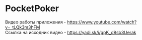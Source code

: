 # PocketPoker
Видео работы приложения - https://www.youtube.com/watch?v=_tLQk3m3hFM  
Ссылка на исходник видео - https://yadi.sk/i/gpK_d8sb3Uerak
